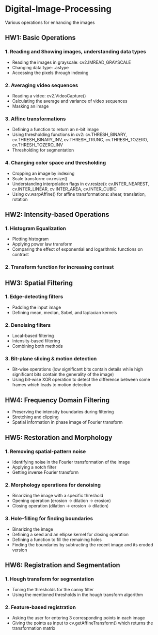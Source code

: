 # Digital-Image-Processing
Various operations for enhancing the images

## HW1: Basic Operations 
### 1. Reading and Showing images, understanding data types
- Reading the images in grayscale: cv2.IMREAD_GRAYSCALE
- Changing data type: .astype
- Accessing the pixels through indexing

### 2. Averaging video sequences
- Reading a video: cv2.VideoCapture()
- Calculating the average and variance of video sequences
- Masking an image

### 3. Affine transformations
- Defining a function to return an n-bit image
- Using thresholding functions in cv2: cv.THRESH_BINARY, cv.THRESH_BINARY_INV, cv.THRESH_TRUNC, cv.THRESH_TOZERO, cv.THRESH_TOZERO_INV
- Thresholding for segmentation

### 4. Changing color space and thresholding
- Cropping an image by indexing
- Scale transform: cv.resize()
- Understanding interpolation flags in cv.resize(): cv.INTER_NEAREST, cv.INTER_LINEAR, cv.INTER_AREA, cv.INTER_CUBIC
- Using cv.warpAffine() for affine transformations: shear, translation, rotation

## HW2: Intensity-based Operations
### 1. Histogram Equalization
- Plotting histogram
- Applying power law transform
- Comparing the effect of exponential and logarithmic functions on contrast

### 2. Transform function for increasing contrast

## HW3: Spatial Filtering
### 1. Edge-detecting filters
- Padding the input image
- Defining mean, median, Sobel, and laplacian kernels

### 2. Denoising filters
- Local-based filtering
- Intensity-based filtering
- Combining both methods

### 3. Bit-plane slicing & motion detection
- Bit-wise operations (low significant bits contain details while high significant bits contain the generality of the image)
- Using bit-wise XOR operation to detect the difference between some frames which leads to motion detection

## HW4: Frequency Domain Filtering
- Preserving the intensity boundaries during filtering
- Stretching and clipping
- Spatial information in phase image of Fourier transform

## HW5: Restoration and Morphology
### 1. Removing spatial-pattern noise
- Identifying noise in the Fourier transformation of the image
- Applying a notch filter
- Getting inverse Fourier transform

### 2. Morphology operations for denoising
- Binarizing the image with a specific threshold
- Opening operation (erosion -> dilation -> erosion)
- Closing operation (dilation -> erosion -> dilation)

### 3. Hole-filling for finding boundaries
- Binarizing the image
- Defining a seed and an ellipse kernel for closing operation
- Defining a function to fill the remaining holes
- Finding the boundaries by subtracting the recent image and its eroded version

## HW6: Registration and Segmentation
### 1. Hough transform for segmentation
- Tuning the thresholds for the canny filter
- Using the mentioned thresholds in the hough transform algorithm

### 2. Feature-based registration
- Asking the user for entering 3 corresponding points in each image
- Giving the points as input to cv.getAffineTransform() which returns the transformation matrix
